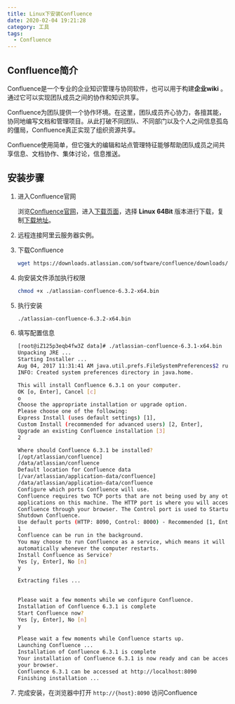 ```yaml
---
title: Linux下安装Confluence
date: 2020-02-04 19:21:28
category: 工具
tags:
  - Confluence
---
```

## Confluence简介

Confluence是一个专业的企业知识管理与协同软件，也可以用于构建**企业wiki** 。通过它可以实现团队成员之间的协作和知识共享。

Confluence为团队提供一个协作环境。在这里，团队成员齐心协力，各擅其能，协同地编写文档和管理项目。从此打破不同团队、不同部门以及个人之间信息孤岛的僵局，Confluence真正实现了组织资源共享。

Confluence使用简单，但它强大的编辑和站点管理特征能够帮助团队成员之间共享信息、文档协作、集体讨论，信息推送。

<!--more-->

## 安装步骤

1. 进入Confluence官网

    浏览[Confluence官网](https://www.atlassian.com/software/confluence)，进入[下载页面](https://www.atlassian.com/software/confluence/download)，选择 **Linux 64Bit** 版本进行下载，复制[下载地址](https://downloads.atlassian.com/software/confluence/downloads/atlassian-confluence-6.3.2-x64.bin)。

1. 远程连接阿里云服务器实例。

1. 下载Confluence
    ```bash
    wget https://downloads.atlassian.com/software/confluence/downloads/atlassian-confluence-6.3.2-x64.bin
    ```

1. 向安装文件添加执行权限
    ```bash
    chmod +x ./atlassian-confluence-6.3.2-x64.bin
    ```

1. 执行安装
    ```bash
    ./atlassian-confluence-6.3.2-x64.bin
    ```

1. 填写配置信息
    ```bash
    [root@iZ125p3eqb4fw3Z data]# ./atlassian-confluence-6.3.1-x64.bin 
    Unpacking JRE ...
    Starting Installer ...
    Aug 04, 2017 11:31:41 AM java.util.prefs.FileSystemPreferences$2 run
    INFO: Created system preferences directory in java.home.

    This will install Confluence 6.3.1 on your computer.
    OK [o, Enter], Cancel [c]
    o
    Choose the appropriate installation or upgrade option.
    Please choose one of the following:
    Express Install (uses default settings) [1], 
    Custom Install (recommended for advanced users) [2, Enter], 
    Upgrade an existing Confluence installation [3]
    2

    Where should Confluence 6.3.1 be installed?
    [/opt/atlassian/confluence]
    /data/atlassian/confluence
    Default location for Confluence data
    [/var/atlassian/application-data/confluence]
    /data/atlassian/application-data/confluence
    Configure which ports Confluence will use.
    Confluence requires two TCP ports that are not being used by any other
    applications on this machine. The HTTP port is where you will access
    Confluence through your browser. The Control port is used to Startup and
    Shutdown Confluence.
    Use default ports (HTTP: 8090, Control: 8000) - Recommended [1, Enter], Set custom value for HTTP and Control ports [2]
    1
    Confluence can be run in the background.
    You may choose to run Confluence as a service, which means it will start
    automatically whenever the computer restarts.
    Install Confluence as Service?
    Yes [y, Enter], No [n]
    y

    Extracting files ...
                                                                            

    Please wait a few moments while we configure Confluence.
    Installation of Confluence 6.3.1 is complete
    Start Confluence now?
    Yes [y, Enter], No [n]
    y

    Please wait a few moments while Confluence starts up.
    Launching Confluence ...
    Installation of Confluence 6.3.1 is complete
    Your installation of Confluence 6.3.1 is now ready and can be accessed via
    your browser.
    Confluence 6.3.1 can be accessed at http://localhost:8090
    Finishing installation ...
    ```

1. 完成安装，在浏览器中打开 `http://{host}:8090` 访问Confluence